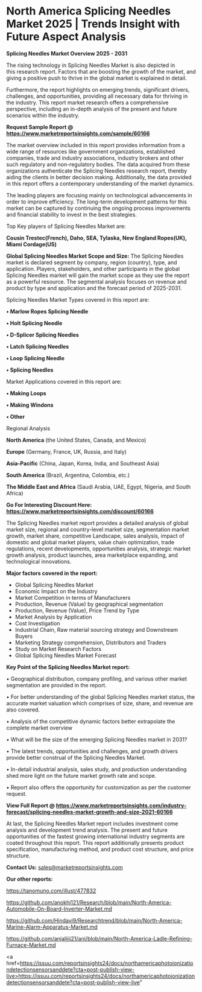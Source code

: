 # North America Splicing Needles Market 2025 | Trends Insight with Future Aspect Analysis

<Strong> Splicing Needles Market Overview 2025 - 2031</strong>

The rising technology in Splicing Needles Market is also depicted in this research report. Factors that are boosting the growth of the market, and giving a positive push to thrive in the global market is explained in detail.

Furthermore, the report highlights on emerging trends, significant drivers, challenges, and opportunities, providing all necessary data for thriving in the industry. This report market research offers a comprehensive perspective, including an in-depth analysis of the present and future scenarios within the industry.

<strong>Request Sample Report @ <a href=https://www.marketreportsinsights.com/sample/60166>https://www.marketreportsinsights.com/sample/60166</a></strong>

The market overview included in this report provides information from a wide range of resources like government organizations, established companies, trade and industry associations, industry brokers and other such regulatory and non-regulatory bodies. The data acquired from these organizations authenticate the Splicing Needles research report, thereby aiding the clients in better decision making. Additionally, the data provided in this report offers a contemporary understanding of the market dynamics.

The leading players are focusing mainly on technological advancements in order to improve efficiency. The long-term development patterns for this market can be captured by continuing the ongoing process improvements and financial stability to invest in the best strategies.

Top Key players of Splicing Needles Market are:

<strong>Cousin Trestec(French), Daho, SEA, Tylaska, New England Ropes(UK), Miami Cordage(US)</strong>

<strong><b>Global Splicing Needles Market Scope and Size:</b></strong>
The Splicing Needles market is declared segment by company, region (country), type, and application. Players, stakeholders, and other participants in the global Splicing Needles market will gain the market scope as they use the report as a powerful resource. The segmental analysis focuses on revenue and product by type and application and the forecast period of 2025-2031.

Splicing Needles Market Types covered in this report are:

<strong>• Marlow Ropes Splicing Needle

• Holt Splicing Needle

• D-Splicer Splicing Needles

• Latch Splicing Needles

• Loop Splicing Needle

• Splicing Needles</strong>

Market Applications covered in this report are:

<strong>• Making Loops

• Making Windons

• Other</strong> 

Regional Analysis

<strong>North America</strong> (the United States, Canada, and Mexico)

<strong>Europe</strong> (Germany, France, UK, Russia, and Italy)

<strong>Asia-Pacific</strong> (China, Japan, Korea, India, and Southeast Asia)

<strong>South America</strong> (Brazil, Argentina, Colombia, etc.)

<strong>The Middle East and Africa</strong> (Saudi Arabia, UAE, Egypt, Nigeria, and South Africa)

<strong>Go For Interesting Discount Here: <a href=https://www.marketreportsinsights.com/discount/60166>https://www.marketreportsinsights.com/discount/60166</a></strong>

The Splicing Needles market report provides a detailed analysis of global market size, regional and country-level market size, segmentation market growth, market share, competitive Landscape, sales analysis, impact of domestic and global market players, value chain optimization, trade regulations, recent developments, opportunities analysis, strategic market growth analysis, product launches, area marketplace expanding, and technological innovations.

<strong><b>Major factors covered in the report:</b></strong>
<ul>
  <li>Global Splicing Needles Market </li>
  <li>Economic Impact on the Industry</li>
  <li>Market Competition in terms of Manufacturers</li>
  <li>Production, Revenue (Value) by geographical segmentation</li>
  <li>Production, Revenue (Value), Price Trend by Type</li>
  <li>Market Analysis by Application</li>
  <li>Cost Investigation</li>
  <li>Industrial Chain, Raw material sourcing strategy and Downstream Buyers</li>
  <li>Marketing Strategy comprehension, Distributors and Traders</li>
  <li>Study on Market Research Factors</li>
  <li>Global Splicing Needles Market Forecast</li>
</ul>

<strong><b>Key Point of the Splicing Needles Market report:</b></strong>

• Geographical distribution, company profiling, and various other market segmentation are provided in the report.

• For better understanding of the global Splicing Needles market status, the accurate market valuation which comprises of size, share, and revenue are also covered.

• Analysis of the competitive dynamic factors better extrapolate the complete market overview

• What will be the size of the emerging Splicing Needles market in 2031?

• The latest trends, opportunities and challenges, and growth drivers provide better construal of the Splicing Needles Market.

• In-detail industrial analysis, sales study, and production understanding shed more light on the future market growth rate and scope.

• Report also offers the opportunity for customization as per the customer request.

<strong><b>View Full Report @ <a href=https://www.marketreportsinsights.com/industry-forecast/splicing-needles-market-growth-and-size-2021-60166>https://www.marketreportsinsights.com/industry-forecast/splicing-needles-market-growth-and-size-2021-60166</a></b></strong>


At last, the Splicing Needles Market report includes investment come analysis and development trend analysis. The present and future opportunities of the fastest growing international industry segments are coated throughout this report. This report additionally presents product specification, manufacturing method, and product cost structure, and price structure.

<strong>Contact Us:</strong>
sales@marketreportsinsights.com

<strong>Our other reports:</strong>

<a href=https://tanomuno.com/illust/477832>https://tanomuno.com/illust/477832</a>

<a href=https://github.com/anokhi121/Research/blob/main/North-America-Automobile-On-Board-Inverter-Market.md>https://github.com/anokhi121/Research/blob/main/North-America-Automobile-On-Board-Inverter-Market.md</a>

<a href=https://github.com/Hindavi9/Researchtrend/blob/main/North-America-Marine-Alarm-Apparatus-Market.md>https://github.com/Hindavi9/Researchtrend/blob/main/North-America-Marine-Alarm-Apparatus-Market.md</a>

<a href=https://github.com/anjaliiii21/ani/blob/main/North-America-Ladle-Refining-Furnace-Market.md>https://github.com/anjaliiii21/ani/blob/main/North-America-Ladle-Refining-Furnace-Market.md</a>

<a href=https://issuu.com/reportsinsights24/docs/northamericaphotoionizationdetectionsensorsanddete?cta=post-publish-view-live>https://issuu.com/reportsinsights24/docs/northamericaphotoionizationdetectionsensorsanddete?cta=post-publish-view-live</a>"
